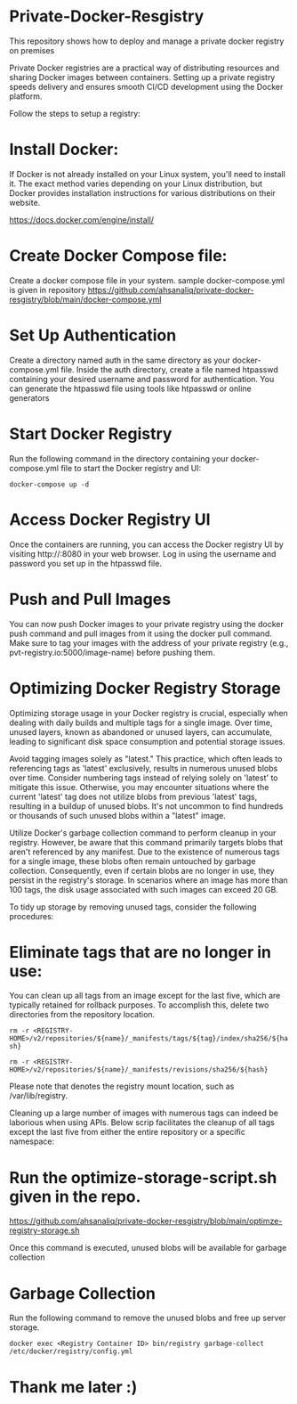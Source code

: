 # Private-Docker-Resgistry
This repository shows how to deploy and manage a private docker registry on premises 


Private Docker registries are a practical way of distributing resources and sharing Docker images between containers. Setting up a private registry speeds delivery and ensures smooth CI/CD development using the Docker platform.

Follow the steps to setup a registry:

# Install Docker: 
 If Docker is not already installed on your Linux system, you'll need to install it. The exact method varies depending on your Linux distribution, but Docker provides installation instructions for various distributions on their website.

https://docs.docker.com/engine/install/


# Create Docker Compose file:
  Create a docker compose file in your system. sample docker-compose.yml is given in repository
 https://github.com/ahsanaliq/private-docker-resgistry/blob/main/docker-compose.yml

# Set Up Authentication
Create a directory named auth in the same directory as your docker-compose.yml file. Inside the auth directory, create a file named htpasswd containing your desired username and password for authentication. You can generate the htpasswd file using tools like htpasswd or online generators

# Start Docker Registry

Run the following command in the directory containing your docker-compose.yml file to start the Docker registry and UI:

` docker-compose up -d `

# Access Docker Registry UI
Once the containers are running, you can access the Docker registry UI by visiting http://<Docker-host-IP>:8080 in your web browser. Log in using the username and password you set up in the htpasswd file.

# Push and Pull Images
You can now push Docker images to your private registry using the docker push command and pull images from it using the docker pull command. Make sure to tag your images with the address of your private registry (e.g., pvt-registry.io:5000/image-name) before pushing them.


# Optimizing Docker Registry Storage

Optimizing storage usage in your Docker registry is crucial, especially when dealing with daily builds and multiple tags for a single image. Over time, unused layers, known as abandoned or unused layers, can accumulate, leading to significant disk space consumption and potential storage issues.

Avoid tagging images solely as "latest." This practice, which often leads to referencing tags as 'latest' exclusively, results in numerous unused blobs over time. Consider numbering tags instead of relying solely on 'latest' to mitigate this issue. Otherwise, you may encounter situations where the current 'latest' tag does not utilize blobs from previous 'latest' tags, resulting in a buildup of unused blobs. It's not uncommon to find hundreds or thousands of such unused blobs within a "latest" image.

Utilize Docker's garbage collection command to perform cleanup in your registry. However, be aware that this command primarily targets blobs that aren't referenced by any manifest. Due to the existence of numerous tags for a single image, these blobs often remain untouched by garbage collection. Consequently, even if certain blobs are no longer in use, they persist in the registry's storage. In scenarios where an image has more than 100 tags, the disk usage associated with such images can exceed 20 GB.



To tidy up storage by removing unused tags, consider the following procedures:

# Eliminate tags that are no longer in use:
You can clean up all tags from an image except for the last five, which are typically retained for rollback purposes. To accomplish this, delete two directories from the repository location.

` rm -r <REGISTRY-HOME>/v2/repositories/${name}/_manifests/tags/${tag}/index/sha256/${hash} `

` rm -r <REGISTRY-HOME>/v2/repositories/${name}/_manifests/revisions/sha256/${hash} `

Please note that <REGISTRY-HOME> denotes the registry mount location, such as /var/lib/registry.


Cleaning up a large number of images with numerous tags can indeed be laborious when using APIs. Below scrip facilitates the cleanup of all tags except the last five from either the entire repository or a specific namespace:


# Run the optimize-storage-script.sh given in the repo.
https://github.com/ahsanaliq/private-docker-resgistry/blob/main/optimze-registry-storage.sh 

Once this command is executed, unused blobs will be available for garbage collection

# Garbage Collection

Run the following command to remove the unused blobs and  free up server storage.

` docker exec <Registry Container ID> bin/registry garbage-collect /etc/docker/registry/config.yml `


# Thank me later :) 
